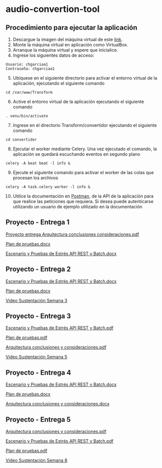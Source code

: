 # audio-convertion-tool

## Procedimiento para ejecutar la aplicación

1. Descargue la imagen del máquina virtual de este [link](https://uniandes-my.sharepoint.com/:u:/g/personal/c_riverao_uniandes_edu_co/EZsttXcFpO9FigeOadsZMcIBtjmeZmSHvUlV0x1Q5LZL6g?e=3L1cvS).
2. Monte la máquina virtual en aplicación como VirtualBox.
3. Arranque la máquina virtual y espere que inicialice.
4. Ingrese los siguientes datos de acceso:
```
Usuario: chgarciaa1
Contraseña: chgarciaa1
```
5. Ubíquese en el siguiente directorio para activar el entorno virtual de la aplicación, ejecutando el siguiente comando
```
cd /var/www/Transform   
```
6. Active el entorno virtual de la aplicación ejecutando el siguiente comando
```
. venv/bin/activate
```
7. Ingrese en el directorio Transform/convertidor ejecutando el siguiente comando
```
cd convertidor
```
8. Ejecutar el worker mediante Celery. Una vez ejecutado el comando, la aplicación se quedará escuchando eventos en segundo plano
```
celery -A beat beat -l info &
```
9. Ejecute el siguiente comando para activar el worker de las colas que procesan los archivos
```
celery -A task.celery worker -l info &
```
10. Utilice la documentación en [Postman](https://documenter.getpostman.com/view/20323572/2s84LF4GMM), de la API de la aplicación para que realice las peticiones que requiera. 
Si desea puede autenticarse utilizando un usuario de ejemplo utilizado en la documentación

## Proyecto - Entrega 1

[Proyecto entrega Arquitectura conclusiones consideraciones.pdf](https://github.com/criverao/audio-convertion-tool/blob/master/Proyecto%201%20entrega%201%20-%20Arquitectura%2C%20conclusiones%20y%20consideraciones.pdf)

[Plan de pruebas.docx](https://github.com/criverao/audio-convertion-tool/blob/master/Plan%20de%20pruebas.pdf)

[Escenario y Pruebas de Estrés API REST y Batch.docx](https://github.com/criverao/audio-convertion-tool/blob/master/Escenario%20y%20Pruebas%20de%20Estre%CC%81s%20API%20REST%20y%20Batch.pdf)

## Proyecto - Entrega 2

[Escenario y Pruebas de Estrés API REST y Batch.docx](https://github.com/criverao/audio-convertion-tool/files/9907092/Escenario.y.Pruebas.de.Estres.API.REST.y.Batch.docx)

[Plan de pruebas.docx](https://github.com/criverao/audio-convertion-tool/files/9907091/Plan.de.pruebas.docx)

[Video Sustentación Semana 3](https://user-images.githubusercontent.com/36201331/199156759-f245be5d-4347-4216-b0ed-81b8872f5011.mp4)

## Proyecto - Entrega 3

[Escenario y Pruebas de Estrés API REST y Batch.pdf](https://github.com/criverao/audio-convertion-tool/files/10009579/Escenario.y.Pruebas.de.Estres.API.REST.y.Batch.pdf)

[Plan de pruebas.pdf](https://github.com/criverao/audio-convertion-tool/files/10009580/Plan.de.pruebas.pdf)

[Arquitectura conclusiones y consideraciones.pdf](https://github.com/criverao/audio-convertion-tool/files/10009578/Arquitectura.conclusiones.y.consideraciones.pdf)

[Video Sustentación Semana 5](https://user-images.githubusercontent.com/98676704/201826559-62bf4d35-4db5-4ce3-8cef-07189c49b380.mp4)


## Proyecto - Entrega 4

[Escenario y Pruebas de Estrés API REST y Batch.docx](https://github.com/criverao/audio-convertion-tool/files/10063663/Escenario.y.Pruebas.de.Estres.API.REST.y.Batch.docx)

[Plan de pruebas.docx](https://github.com/criverao/audio-convertion-tool/files/10063664/Plan.de.pruebas.docx)

[Arquitectura conclusiones y consideraciones.docx](https://github.com/criverao/audio-convertion-tool/files/10063666/Arquitectura.conclusiones.y.consideraciones.docx)

## Proyecto - Entrega 5

[Arquitectura conclusiones y consideraciones.pdf](https://github.com/criverao/audio-convertion-tool/files/10162193/Arquitectura.conclusiones.y.consideraciones.pdf)

[Escenario y Pruebas de Estrés API REST y Batch.pdf](https://github.com/criverao/audio-convertion-tool/files/10162194/Escenario.y.Pruebas.de.Estres.API.REST.y.Batch.pdf)

[Plan de pruebas.pdf](https://github.com/criverao/audio-convertion-tool/files/10162196/Plan.de.pruebas.pdf)

[Video Sustentación Semana 8](https://uniandes-my.sharepoint.com/:v:/g/personal/c_riverao_uniandes_edu_co/ET1kpMOUNHdIoO7yOaKYvGcBNP-ReSJYeciKN-xyJTdGSQ?e=IVR4mX)
